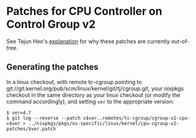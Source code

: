 Patches for CPU Controller on Control Group v2
===============================================

See Tejun Heo's [explanation][1] for why these patches are currently
out-of-tree.

Generating the patches
-----------------------

In a linux checkout, with remote tc-cgroup pointing to
git://git.kernel.org/pub/scm/linux/kernel/git/tj/cgroup.git, your
nixpkgs checkout in the same directory as your linux checkout (or
modify the command accordingly), and setting `ver` to the appropriate
version:

```shell
$ ver=4.7
$ git log --reverse --patch v$ver..remotes/tc-cgroup/cgroup-v2-cpu-v$ver > ../nixpkgs/pkgs/os-specific/linux/kernel/cpu-cgroup-v2-patches/$ver.patch
```

[1]: https://git.kernel.org/pub/scm/linux/kernel/git/tj/cgroup.git/tree/Documentation/cgroup-v2-cpu.txt?h=cgroup-v2-cpu
